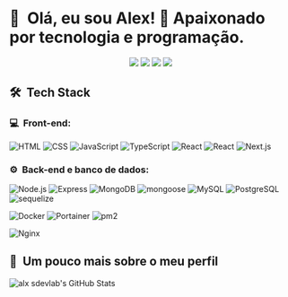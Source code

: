 <h1>👋 &nbsp;Olá, eu sou Alex! 🚀 Apaixonado por tecnologia e programação.</h1>
<p align="center">
<a href="https://instagram.com/alx.sdevlab" target="_blank"><img src="https://img.shields.io/badge/-@alx.sdevlab_-E4405F?style=flat-square&logo=Instagram&logoColor=white"/></a>
<a href="https://alx.sdevlab.net" target="_blank"><img src="https://img.shields.io/badge/-alx.sdevlab.net-3423A6?style=flat-square&logo=Google-Chrome&logoColor=white"/></a>
<a href="https://www.facebook.com/alx.sdevlab" target="_blank"><img src="https://img.shields.io/badge/-alx.sdevlab-0077B5?style=flat-square&logo=Facebook&logoColor=white"/></a>
<a href="mailto:alx.sdevlab@gmail" target="_blank"><img src="https://img.shields.io/badge/-alx.sdevlab@gmail-D14836?style=flat-square&logo=Gmail&logoColor=white"/></a>

</p>

<h2> 🛠 &nbsp;Tech Stack</h2>
<h3>💻 &nbsp;Front-end:</h3>

![HTML](https://img.shields.io/badge/-HTML-333333?style=flat&logo=HTML5)
![CSS](https://img.shields.io/badge/-CSS-333333?style=flat&logo=CSS3&logoColor=1572B6)
![JavaScript](https://img.shields.io/badge/-JavaScript-333333?style=flat&logo=javascript)
![TypeScript](https://img.shields.io/badge/-TypeScript-333333?style=flat&logo=typescript&logoColor=2D79C7)
![React](https://img.shields.io/badge/-React-333333?style=flat&logo=react)
![React](https://img.shields.io/badge/-React%20Native-333333?style=flat&logo=react)
![Next.js](https://img.shields.io/badge/-Next.js-333333?style=flat&logo=nextdotjs)

<h3>⚙️ &nbsp;Back-end e banco de dados:</h3>

![Node.js](https://img.shields.io/badge/-Node.js-333333?style=flat&logo=nodedotjs)
![Express](https://img.shields.io/badge/-Express-333333?style=flat&logo=express)
![MongoDB](https://img.shields.io/badge/-MongoDB-333333?style=flat&logo=mongodb)
![mongoose](https://img.shields.io/badge/-mongoose-333333?style=flat&logo=mongoose)
![MySQL](https://img.shields.io/badge/-MySQL-333333?style=flat&logo=mysql)
![PostgreSQL](https://img.shields.io/badge/-PostgreSQL-333333?style=flat&logo=postgresql)
![sequelize](https://img.shields.io/badge/-sequelize-333333?style=flat&logo=sequelize)

![Docker](https://img.shields.io/badge/-docker-333333?style=flat&logo=docker)
![Portainer](https://img.shields.io/badge/-portainer-333333?style=flat&logo=portainer)
![pm2](https://img.shields.io/badge/-pm2-333333?style=flat&logo=pm2)

![Nginx](https://img.shields.io/badge/-Nginx-333333?style=flat&logo=nginx)

<h2>🚀 &nbsp;Um pouco mais sobre o meu perfil</h2>

![alx sdevlab's GitHub Stats](https://github-readme-stats.vercel.app/api?username=alxsdevlab&show_icons=true&theme=dracula)
